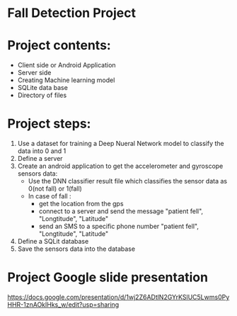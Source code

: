 # Fall Detection Project

# Project contents:
* Client side or Android Application
* Server side
* Creating Machine learning model 
* SQLite data base
* Directory of files

# Project steps:
1. Use a dataset for training a Deep Nueral Network model to classify the data into 0 and 1
2. Define a server
3. Create an android application to get the accelerometer and gyroscope sensors data:
   * Use the DNN classifier result file which classifies the sensor data as 0(not fall) or 1(fall)
   * In case of fall :
     - get the location from the gps
     - connect to a server and send the message "patient fell", "Longtitude", "Latitude"
     - send an SMS to a specific phone number "patient fell", "Longtitude", "Latitude"
4. Define a SQLit database
5. Save the sensors data into the database

# Project Google slide presentation
https://docs.google.com/presentation/d/1wj2Z6ADtlN2GYrKSlUC5Lwms0PyHHR-1znAOkIHks_w/edit?usp=sharing

